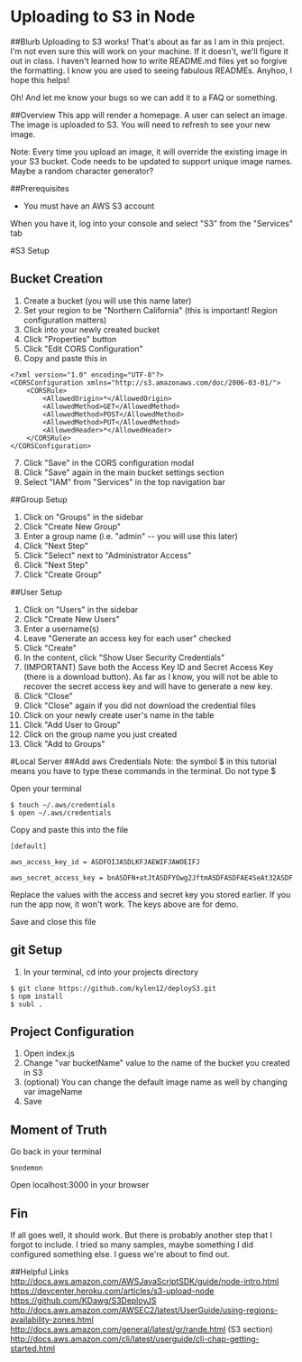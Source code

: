# Uploading to S3 in Node

##Blurb
Uploading to S3 works! That's about as far as I am in this project. I'm not even sure this will work on your machine. If it doesn't, we'll figure it out in class. I haven't learned how to write README.md files yet so forgive the formatting. I know you are used to seeing fabulous READMEs. Anyhoo, I hope this helps!

Oh! And let me know your bugs so we can add it to a FAQ or something.

##Overview
This app will render a homepage. A user can select an image. The image is uploaded to S3. You will need to refresh to see your new image.

Note: Every time you upload an image, it will override the existing image in your S3 bucket. 
Code needs to be updated to support unique image names. Maybe a random character generator?

##Prerequisites
* You must have an AWS S3 account

When you have it, log into your console and select "S3" from the "Services" tab

#S3 Setup
## Bucket Creation
1. Create a bucket (you will use this name later)
2. Set your region to be "Northern California" (this is important! Region configuration matters)
3. Click into your newly created bucket
4. Click "Properties" button
5. Click "Edit CORS Configuration"
6. Copy and paste this in

```
<?xml version="1.0" encoding="UTF-8"?>
<CORSConfiguration xmlns="http://s3.amazonaws.com/doc/2006-03-01/">
    <CORSRule>
        <AllowedOrigin>*</AllowedOrigin>
        <AllowedMethod>GET</AllowedMethod>
        <AllowedMethod>POST</AllowedMethod>
        <AllowedMethod>PUT</AllowedMethod>
        <AllowedHeader>*</AllowedHeader>
    </CORSRule>
</CORSConfiguration>
```

7. Click "Save" in the CORS configuration modal
8. Click "Save" again in the main bucket settings section
9. Select "IAM" from "Services" in the top navigation bar

##Group Setup
1. Click on "Groups" in the sidebar
2. Click "Create New Group" 
3. Enter a group name (i.e. "admin" -- you will use this later)
4. Click "Next Step"
5. Click "Select" next to "Administrator Access"
6. Click "Next Step"
7. Click "Create Group"


##User Setup
1. Click on "Users" in the sidebar
2. Click "Create New Users"
3. Enter a username(s)
4. Leave "Generate an access key for each user" checked
5. Click "Create"
6. In the content, click "Show User Security Credentials"
7. (IMPORTANT) Save both the Access Key ID and Secret Access Key (there is a download button). As far as I know, you will not be able to recover the secret access key and will have to generate a new key.
8. Click "Close"
8. Click "Close" again if you did not download the credential files
10. Click on your newly create user's name in the table
11. Click "Add User to Group"
12. Click on the group name you just created
13. Click "Add to Groups"


#Local Server
##Add aws Credentials
Note: the symbol $ in this tutorial means you have to type these commands in the terminal. 
Do not type $

Open your terminal

```
$ touch ~/.aws/credentials
$ open ~/.aws/credentials
```

Copy and paste this into the file 
```
[default]

aws_access_key_id = ASDFOIJASDLKFJAEWIFJAWOEIFJ

aws_secret_access_key = bnASDFN+atJtASDFYOwg2JftmASDFASDFAE4SeAt32ASDF
```

Replace the values with the access and secret key you stored earlier. If you run the app now, it won't work. The keys above are for demo.

Save and close this file

## git Setup
1. In your terminal, cd into your projects directory

```
$ git clone https://github.com/kylen12/deployS3.git
$ npm install
$ subl .
```

## Project Configuration
1. Open index.js
2. Change "var bucketName" value to the name of the bucket you created in S3
3. (optional) You can change the default image name as well by changing var imageName
4. Save 

## Moment of Truth
Go back in your terminal

```
$nodemon
```

Open localhost:3000 in your browser


## Fin
If all goes well, it should work. But there is probably another step that I forgot to include. I tried so many samples, maybe something I did configured something else. I guess we're about to find out.


##Helpful Links
http://docs.aws.amazon.com/AWSJavaScriptSDK/guide/node-intro.html
https://devcenter.heroku.com/articles/s3-upload-node
https://github.com/KDawg/S3DeployJS
http://docs.aws.amazon.com/AWSEC2/latest/UserGuide/using-regions-availability-zones.html
http://docs.aws.amazon.com/general/latest/gr/rande.html (S3 section)
http://docs.aws.amazon.com/cli/latest/userguide/cli-chap-getting-started.html

